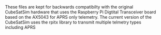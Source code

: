 These files are kept for backwards compatibilty with the original CubeSatSim hardware that uses the Raspberry Pi Digtital Transceiver board based 
on the AX5043 for APRS only telemetry.  The current version of the CubeSatSim uses the rpitx library to transmit multiple telmetry types including APRS
